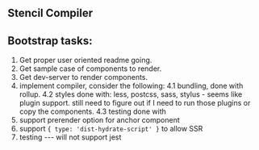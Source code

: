 ## Stencil Compiler

## Bootstrap tasks:

1. Get proper user oriented readme going.
2. Get sample case of components to render.
3. Get dev-server to render components.
4. implement compiler, consider the following:
   4.1 bundling, done with rollup.
   4.2 styles done with: less, postcss, sass, stylus - seems like plugin support.
   still need to figure out if I need to run those plugins or copy the components.
   4.3 testing done with
5. support prerender option for anchor component
6. support `{ type: 'dist-hydrate-script' }` to allow SSR
7. testing --- will not support jest
